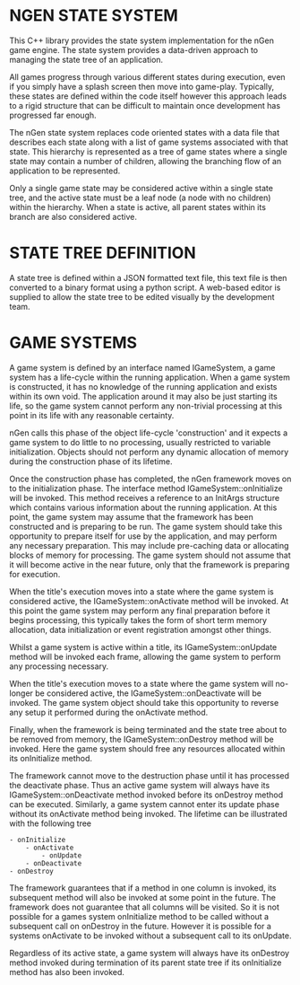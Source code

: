 NGEN STATE SYSTEM
=================
This C++ library provides the state system implementation for the nGen game engine. The state system provides
a data-driven approach to managing the state tree of an application.

All games progress through various different states during execution, even if you simply have a splash screen then
move into game-play. Typically, these states are defined within the code itself however this approach leads to
a rigid structure that can be difficult to maintain once development has progressed far enough.

The nGen state system replaces code oriented states with a data file that describes each state along with a list
of game systems associated with that state. This hierarchy is represented as a tree of game states where a single
state may contain a number of children, allowing the branching flow of an application to be represented.

Only a single game state may be considered active within a single state tree, and the active state must be a leaf
node (a node with no children) within the hierarchy. When a state is active, all parent states within its branch are
also considered active.

STATE TREE DEFINITION
=====================
A state tree is defined within a JSON formatted text file, this text file is then converted to a binary format using
a python script. A web-based editor is supplied to allow the state tree to be edited visually by the development team.

GAME SYSTEMS
============
A game system is defined by an interface named IGameSystem, a game system has a life-cycle within the running
application. When a game system is constructed, it has no knowledge of the running application and exists within
its own void. The application around it may also be just starting its life, so the game system cannot perform
any non-trivial processing at this point in its life with any reasonable certainty.

nGen calls this phase of the object life-cycle 'construction' and it expects a game system to do little to no
processing, usually restricted to variable initialization. Objects should not perform any dynamic allocation of
memory during the construction phase of its lifetime.
 
Once the construction phase has completed, the nGen framework moves on to the initialization phase. The interface
method IGameSystem::onInitialize will be invoked. This method receives a reference to an InitArgs structure which
contains various information about the running application. At this point, the game system may assume that the framework
has been constructed and is preparing to be run. The game system should take this opportunity to prepare itself for
use by the application, and may perform any necessary preparation. This may include pre-caching data or allocating
blocks of memory for processing. The game system should not assume that it will become active in the near future, only
that the framework is preparing for execution. 

When the title's execution moves into a state where the game system is considered active, the IGameSystem::onActivate
method will be invoked. At this point the game system may perform any final preparation before it begins processing,
this typically takes the form of short term memory allocation, data initialization or event registration amongst other
things.

Whilst a game system is active within a title, its IGameSystem::onUpdate method will be invoked each frame,
allowing the game system to perform any processing necessary.

When the title's execution moves to a state where the game system will no-longer be considered active, the
IGameSystem::onDeactivate will be invoked. The game system object should take this opportunity to reverse any setup
it performed during the onActivate method.

Finally, when the framework is being terminated and the state tree about to be removed from memory, the
IGameSystem::onDestroy method will be invoked. Here the game system should free any resources allocated within its
onInitialize method.

The framework cannot move to the destruction phase until it has processed the deactivate phase. Thus an active
game system will always have its IGameSystem::onDeactivate method invoked before its onDestroy method can be executed.
Similarly, a game system cannot enter its update phase without its onActivate method being invoked. The lifetime can
be illustrated with the following tree

    - onInitialize
        - onActivate
            - onUpdate
        - onDeactivate
    - onDestroy
The framework guarantees that if a method in one column is invoked, its subsequent method will also be invoked at some
point in the future. The framework does not guarantee that all columns will be visited. So it is not possible for a games
system onInitialize method to be called without a subsequent call on onDestroy in the future. However it is possible for
a systems onActivate to be invoked without a subsequent call to its onUpdate.

Regardless of its active state, a game system will always have its onDestroy method invoked during termination of
its parent state tree if its onInitialize method has also been invoked.